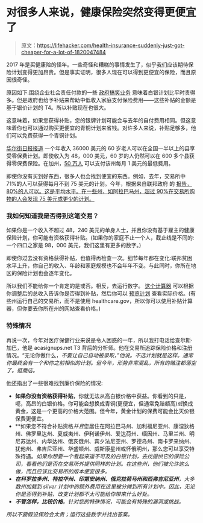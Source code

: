 # 对很多人来说，健康保险突然变得更便宜了

> 原文：<https://lifehacker.com/health-insurance-suddenly-just-got-cheaper-for-a-lot-of-1820047484>

2017 年是买健康险的怪年。一些奇怪和糟糕的事情发生了，似乎我们应该期待保险计划变得更加昂贵。但是事实证明，很多人现在可以得到更便宜的保险，而且原因很奇怪。



原因如下:围绕企业社会责任付款的一些 [政府搞笑业务](https://vitals.lifehacker.com/your-insurance-premiums-could-be-huge-next-year-and-he-1797946384) 意味着白银计划比平时贵得多。但是政府也给予补贴来帮助中低收入家庭支付保险费用——这些补贴的金额是基于银价计划的 T4。所以补贴现在也很大。

这意味着，如果您获得补贴，您的银牌计划可能会与去年的自付费用相同。但这意味着你也可以通过购买更便宜的青铜计划来省钱。对许多人来说，补贴足够多，他们可以免费获得一个青铜计划。

[华尔街日报报道](https://www.wsj.com/articles/more-aca-plans-to-come-with-no-premiums-in-2018-1509096602) 一个年收入 36000 美元的 60 岁老人可以在全国一半以上的县享受零保费计划。即使收入为 48，000 美元，60 岁的人仍然可以在 600 多个县获得零保费保险。在加州，[50 万人](https://www.wsj.com/articles/more-aca-plans-to-come-with-no-premiums-in-2018-1509096602) 可以支付该州每月 1 美元的最低费用。

即使你没有买到好东西，很多人也会找到便宜的东西。例如，去年，交易所中 71%的人可以获得每月不到 75 美元的计划。今年，根据来自联邦政府 的 [报告，80%的人可以。这是平均水平。在一些州，如阿拉巴马州，超过 90%在交易所购物的人会发现 75 美元或更少的计划。](https://aspe.hhs.gov/system/files/pdf/258456/Landscape_Master2018_1.pdf)

### 我如何知道我是否得到这笔交易？

如果你是一个收入不超过 48，240 美元的单身人士，并且你没有基于雇主的健康保险计划，你可能有资格获得补贴。(如果你的家庭不止一个人，截止线是不同的:一个四口之家是 98，000 美元，我们这里有更多的数字。)

即使你过去没有资格获得补贴，也值得再检查一次。细节每年都在变化:联邦贫困水平上升，你自己的收入、年龄和家庭规模也不会年年不变。与此同时，你所在地区的保险计划也会逐年变化。

所以我们不能给你一个肯定的是或否。相反，去运行数字。 [这个计算器](https://www.healthcare.gov/lower-costs/) 可以根据你调整后的总收入告诉你是否得到补贴，然后你可以 [预览计划](https://www.healthcare.gov/see-plans/) 查看实际价格。(有些州运行自己的交易所，而不是使用 healthcare.gov，所以你可以使用补贴计算器，但你要去你所在州的网站查看价格。)

### 特殊情况

再说一次，今年对医疗保健行业来说是令人困惑的一年，所以我打电话给查尔斯·加巴，他是 acasignups.net T3 背后的分析师。他在交易所追踪保险价格和注册情况。“无论你做什么，*不要让自己自动被录取，”他说。不选计划就是这样。通常你最终会有一个和你之前相似的计划。但今年，形势非常混乱，所有的赌注都落空了。逛商店。*

他还指出了一些很难找到廉价保险的情况:

*   **如果你没有资格获得补贴**，你就无法从高白银价格中获益。你看到的只是，呃，高昂的白银价格。你可能会想换成青铜(更便宜，但通常免赔额高)*或*换成黄金，这是一个更高的价格大范围。但今年，黄金计划的保费可能会比天价银保费更便宜。
*   **如果您不符合补贴资格*并且*您居住在阿拉巴马州、加利福尼亚州、康涅狄格州、佛罗里达州、夏威夷州、伊利诺伊州、爱达荷州、缅因州、马里兰州、明尼苏达州、内华达州、俄亥俄州、宾夕法尼亚州、罗德岛州、南卡罗来纳州、犹他州、弗吉尼亚州、华盛顿州、威斯康星州或怀俄明州，那么您可以享受特殊待遇。**如果你想要一个看起来遥不可及的白银计划，去找提供它的保险公司，看看他们是否在交易所外提供同样的计划*。在这些州，他们被允许这么做，而且应该比交易所的版本便宜很多。*
*   ***在科罗拉多州、特拉华州、印第安纳州、俄克拉荷马州和西弗吉尼亚州**，大多数州加载到 silver 计划中的额外费用在这里被分摊到所有计划中。因此，无论你是否得到补贴，改变计划都不太可能给你带来什么好处。*
*   ***不管怎样，比较价格**。针对您的特殊情况，可能会有特殊的漏洞或挑战。* 

*所以不要假设保险会太贵；运行这些数字并找出答案。*
